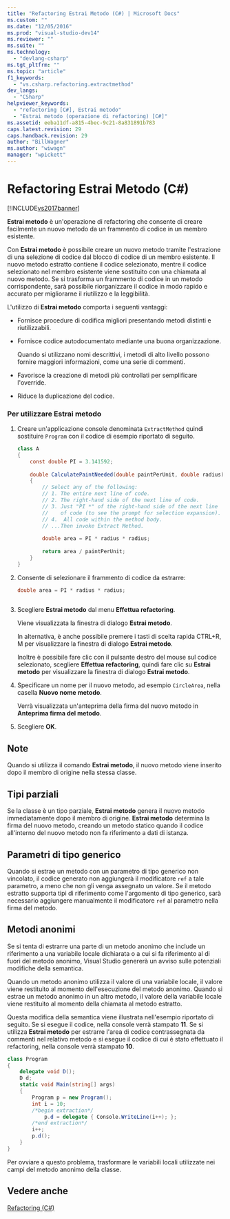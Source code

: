 ```yaml
---
title: "Refactoring Estrai Metodo (C#) | Microsoft Docs"
ms.custom: ""
ms.date: "12/05/2016"
ms.prod: "visual-studio-dev14"
ms.reviewer: ""
ms.suite: ""
ms.technology: 
  - "devlang-csharp"
ms.tgt_pltfrm: ""
ms.topic: "article"
f1_keywords: 
  - "vs.csharp.refactoring.extractmethod"
dev_langs: 
  - "CSharp"
helpviewer_keywords: 
  - "refactoring [C#], Estrai metodo"
  - "Estrai metodo (operazione di refactoring) [C#]"
ms.assetid: eeba11df-a815-4bec-9c21-8a831891b783
caps.latest.revision: 29
caps.handback.revision: 29
author: "BillWagner"
ms.author: "wiwagn"
manager: "wpickett"
---
```

# Refactoring Estrai Metodo (C#)
[!INCLUDE[vs2017banner](../code-quality/includes/vs2017banner.md)]

**Estrai metodo** è un'operazione di refactoring che consente di creare facilmente un nuovo metodo da un frammento di codice in un membro esistente.  
  
 Con **Estrai metodo** è possibile creare un nuovo metodo tramite l'estrazione di una selezione di codice dal blocco di codice di un membro esistente.  Il nuovo metodo estratto contiene il codice selezionato, mentre il codice selezionato nel membro esistente viene sostituito con una chiamata al nuovo metodo.  Se si trasforma un frammento di codice in un metodo corrispondente, sarà possibile riorganizzare il codice in modo rapido e accurato per migliorarne il riutilizzo e la leggibilità.  
  
 L'utilizzo di **Estrai metodo** comporta i seguenti vantaggi:  
  
-   Fornisce procedure di codifica migliori presentando metodi distinti e riutilizzabili.  
  
-   Fornisce codice autodocumentato mediante una buona organizzazione.  
  
     Quando si utilizzano nomi descrittivi, i metodi di alto livello possono fornire maggiori informazioni, come una serie di commenti.  
  
-   Favorisce la creazione di metodi più controllati per semplificare l'override.  
  
-   Riduce la duplicazione del codice.  
  
### Per utilizzare Estrai metodo  
  
1.  Creare un'applicazione console denominata `ExtractMethod` quindi sostituire `Program` con il codice di esempio riportato di seguito.  
  
    ```c#  
    class A  
    {  
        const double PI = 3.141592;  
  
        double CalculatePaintNeeded(double paintPerUnit, double radius)  
        {  
            // Select any of the following:  
            // 1. The entire next line of code.  
            // 2. The right-hand side of the next line of code.  
            // 3. Just "PI *" of the right-hand side of the next line  
            //    of code (to see the prompt for selection expansion).  
            // 4.  All code within the method body.  
            // ...Then invoke Extract Method.  
  
            double area = PI * radius * radius;  
  
            return area / paintPerUnit;  
        }  
    }  
    ```  
  
2.  Consente di selezionare il frammento di codice da estrarre:  
  
    ```c#  
    double area = PI * radius * radius;  
  
    ```  
  
3.  Scegliere **Estrai metodo** dal menu **Effettua refactoring**.  
  
     Viene visualizzata la finestra di dialogo **Estrai metodo**.  
  
     In alternativa, è anche possibile premere i tasti di scelta rapida CTRL\+R, M per visualizzare la finestra di dialogo **Estrai metodo**.  
  
     Inoltre è possibile fare clic con il pulsante destro del mouse sul codice selezionato, scegliere **Effettua refactoring**, quindi fare clic su **Estrai metodo** per visualizzare la finestra di dialogo **Estrai metodo**.  
  
4.  Specificare un nome per il nuovo metodo, ad esempio `CircleArea`, nella casella **Nuovo nome metodo**.  
  
     Verrà visualizzata un'anteprima della firma del nuovo metodo in **Anteprima firma del metodo**.  
  
5.  Scegliere **OK**.  
  
## Note  
 Quando si utilizza il comando **Estrai metodo**, il nuovo metodo viene inserito dopo il membro di origine nella stessa classe.  
  
## Tipi parziali  
 Se la classe è un tipo parziale, **Estrai metodo** genera il nuovo metodo immediatamente dopo il membro di origine.  **Estrai metodo** determina la firma del nuovo metodo, creando un metodo statico quando il codice all'interno del nuovo metodo non fa riferimento a dati di istanza.  
  
## Parametri di tipo generico  
 Quando si estrae un metodo con un parametro di tipo generico non vincolato, il codice generato non aggiungerà il modificatore `ref` a tale parametro, a meno che non gli venga assegnato un valore.  Se il metodo estratto supporta tipi di riferimento come l'argomento di tipo generico, sarà necessario aggiungere manualmente il modificatore `ref` al parametro nella firma del metodo.  
  
## Metodi anonimi  
 Se si tenta di estrarre una parte di un metodo anonimo che include un riferimento a una variabile locale dichiarata o a cui si fa riferimento al di fuori del metodo anonimo, Visual Studio genererà un avviso sulle potenziali modifiche della semantica.  
  
 Quando un metodo anonimo utilizza il valore di una variabile locale, il valore viene restituito al momento dell'esecuzione del metodo anonimo.  Quando si estrae un metodo anonimo in un altro metodo, il valore della variabile locale viene restituito al momento della chiamata al metodo estratto.  
  
 Questa modifica della semantica viene illustrata nell'esempio riportato di seguito.  Se si esegue il codice, nella console verrà stampato **11**.  Se si utilizza **Estrai metodo** per estrarre l'area di codice contrassegnata da commenti nel relativo metodo e si esegue il codice di cui è stato effettuato il refactoring, nella console verrà stampato **10**.  
  
```c#  
class Program  
{  
    delegate void D();  
    D d;  
    static void Main(string[] args)  
    {  
        Program p = new Program();  
        int i = 10;  
        /*begin extraction*/  
            p.d = delegate { Console.WriteLine(i++); };  
        /*end extraction*/  
        i++;  
        p.d();  
    }  
}  
```  
  
 Per ovviare a questo problema, trasformare le variabili locali utilizzate nei campi del metodo anonimo della classe.  
  
## Vedere anche  
 [Refactoring \(C\#\)](../csharp-ide/refactoring-csharp.md)